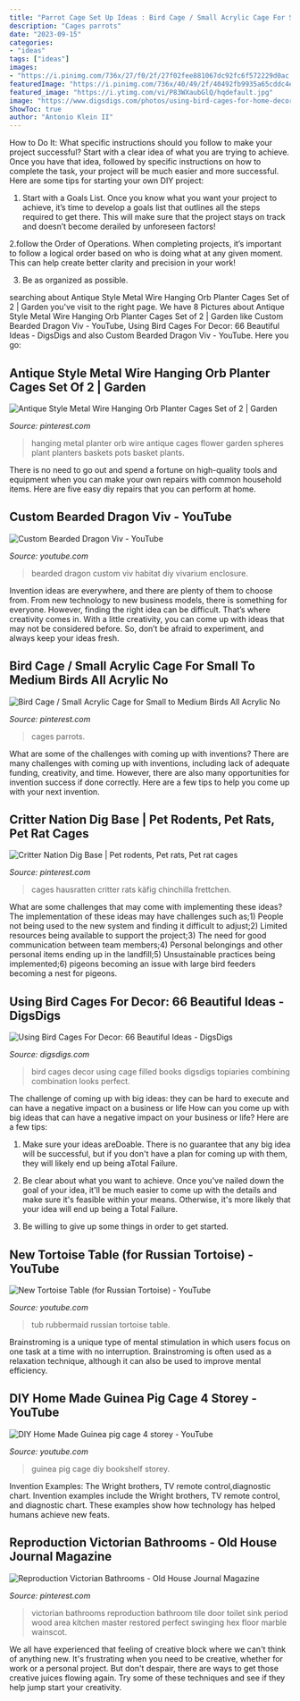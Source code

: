 ```yaml
---
title: "Parrot Cage Set Up Ideas : Bird Cage / Small Acrylic Cage For Small To Medium Birds All Acrylic No"
description: "Cages parrots"
date: "2023-09-15"
categories:
- "ideas"
tags: ["ideas"]
images:
- "https://i.pinimg.com/736x/27/f0/2f/27f02fee881067dc92fc6f572229d0ac.jpg"
featuredImage: "https://i.pinimg.com/736x/40/49/2f/40492fb9935a65cddc4e3bb1d7963a52.jpg"
featured_image: "https://i.ytimg.com/vi/P83WXaubGlQ/hqdefault.jpg"
image: "https://www.digsdigs.com/photos/using-bird-cages-for-home-decor-beautiful-ideas-26.jpg"
ShowToc: true
author: "Antonio Klein II"
---
```



How to Do It: What specific instructions should you follow to make your project successful?
Start with a clear idea of what you are trying to achieve. Once you have that idea, followed by specific instructions on how to complete the task, your project will be much easier and more successful. Here are some tips for starting your own DIY project:
1. Start with a Goals List. Once you know what you want your project to achieve, it’s time to develop a goals list that outlines all the steps required to get there. This will make sure that the project stays on track and doesn’t become derailed by unforeseen factors!

2.follow the Order of Operations. When completing projects, it’s important to follow a logical order based on who is doing what at any given moment. This can help create better clarity and precision in your work!

3. Be as organized as possible.

	

		
searching about Antique Style Metal Wire Hanging Orb Planter Cages Set of 2 | Garden you've visit to the right page. We have 8 Pictures about Antique Style Metal Wire Hanging Orb Planter Cages Set of 2 | Garden like Custom Bearded Dragon Viv - YouTube, Using Bird Cages For Decor: 66 Beautiful Ideas - DigsDigs and also Custom Bearded Dragon Viv - YouTube. Here you go:
		
    
## Antique Style Metal Wire Hanging Orb Planter Cages Set Of 2 | Garden

<img loading=lazy src="https://i.pinimg.com/736x/17/af/a8/17afa817e459ef8d745438a1689ed1d0.jpg" onerror="this.onerror=null;this.src='https://tse3.mm.bing.net/th?id=OIP.ALMjn_hwZM2aPlFlAHthngHaHa&amp;pid=15.1';" alt="Antique Style Metal Wire Hanging Orb Planter Cages Set of 2 | Garden">

_Source: pinterest.com_

>hanging metal planter orb wire antique cages flower garden spheres plant planters baskets pots basket plants. 

	

There is no need to go out and spend a fortune on high-quality tools and equipment when you can make your own repairs with common household items. Here are five easy diy repairs that you can perform at home.

    
## Custom Bearded Dragon Viv - YouTube

<img loading=lazy src="https://i.ytimg.com/vi/P83WXaubGlQ/hqdefault.jpg" onerror="this.onerror=null;this.src='https://tse2.mm.bing.net/th?id=OIP.F138-LB14FlZEUJwnAXJ1gHaFj&amp;pid=15.1';" alt="Custom Bearded Dragon Viv - YouTube">

_Source: youtube.com_

>bearded dragon custom viv habitat diy vivarium enclosure. 

	

Invention ideas are everywhere, and there are plenty of them to choose from. From new technology to new business models, there is something for everyone. However, finding the right idea can be difficult. That’s where creativity comes in. With a little creativity, you can come up with ideas that may not be considered before. So, don’t be afraid to experiment, and always keep your ideas fresh.

    
## Bird Cage / Small Acrylic Cage For Small To Medium Birds All Acrylic No

<img loading=lazy src="https://i.pinimg.com/736x/40/49/2f/40492fb9935a65cddc4e3bb1d7963a52.jpg" onerror="this.onerror=null;this.src='https://tse1.mm.bing.net/th?id=OIP.DZPGG41Gg58ezzZtT0ri7wHaJs&amp;pid=15.1';" alt="Bird Cage / Small Acrylic Cage for Small to Medium Birds All Acrylic No">

_Source: pinterest.com_

>cages parrots. 

	

What are some of the challenges with coming up with inventions?
There are many challenges with coming up with inventions, including lack of adequate funding, creativity, and time. However, there are also many opportunities for invention success if done correctly. Here are a few tips to help you come up with your next invention.

    
## Critter Nation Dig Base | Pet Rodents, Pet Rats, Pet Rat Cages

<img loading=lazy src="https://i.pinimg.com/736x/27/f0/2f/27f02fee881067dc92fc6f572229d0ac.jpg" onerror="this.onerror=null;this.src='https://tse4.mm.bing.net/th?id=OIP.6ZvaPK_oH-H8LyOOBtOqygHaJ4&amp;pid=15.1';" alt="Critter Nation Dig Base | Pet rodents, Pet rats, Pet rat cages">

_Source: pinterest.com_

>cages hausratten critter rats käfig chinchilla frettchen. 

	

What are some challenges that may come with implementing these ideas?
The implementation of these ideas may have challenges such as;1) People not being used to the new system and finding it difficult to adjust;2) Limited resources being available to support the project;3) The need for good communication between team members;4) Personal belongings and other personal items ending up in the landfill;5) Unsustainable practices being implemented;6) pigeons becoming an issue with large bird feeders becoming a nest for pigeons.

    
## Using Bird Cages For Decor: 66 Beautiful Ideas - DigsDigs

<img loading=lazy src="https://www.digsdigs.com/photos/using-bird-cages-for-home-decor-beautiful-ideas-26.jpg" onerror="this.onerror=null;this.src='https://tse2.mm.bing.net/th?id=OIP.S_0fuWaNkrKxAi7PcAMAOgAAAA&amp;pid=15.1';" alt="Using Bird Cages For Decor: 66 Beautiful Ideas - DigsDigs">

_Source: digsdigs.com_

>bird cages decor using cage filled books digsdigs topiaries combining combination looks perfect. 

	

The challenge of coming up with big ideas: they can be hard to execute and can have a negative impact on a business or life
How can you come up with big ideas that can have a negative impact on your business or life? Here are a few tips: 
1. Make sure your ideas areDoable. There is no guarantee that any big idea will be successful, but if you don't have a plan for coming up with them, they will likely end up being aTotal Failure. 

2. Be clear about what you want to achieve. Once you've nailed down the goal of your idea, it'll be much easier to come up with the details and make sure it's feasible within your means. Otherwise, it's more likely that your idea will end up being a Total Failure. 

3. Be willing to give up some things in order to get started.

    
## New Tortoise Table (for Russian Tortoise) - YouTube

<img loading=lazy src="http://i.ytimg.com/vi/foNWVn7fTVA/maxresdefault.jpg" onerror="this.onerror=null;this.src='https://tse3.mm.bing.net/th?id=OIP.ZkxRDswF8yQj2mKX9dd1PQHaEK&amp;pid=15.1';" alt="New Tortoise Table (for Russian Tortoise) - YouTube">

_Source: youtube.com_

>tub rubbermaid russian tortoise table. 

	

Brainstroming is a unique type of mental stimulation in which users focus on one task at a time with no interruption. Brainstroming is often used as a relaxation technique, although it can also be used to improve mental efficiency.

    
## DIY Home Made Guinea Pig Cage 4 Storey - YouTube

<img loading=lazy src="http://i.ytimg.com/vi/O0IgGdVmv6I/maxresdefault.jpg" onerror="this.onerror=null;this.src='https://tse2.mm.bing.net/th?id=OIP.aH6zuQq-PkJEKfAJvGanvwHaEK&amp;pid=15.1';" alt="DIY Home Made Guinea pig cage 4 storey - YouTube">

_Source: youtube.com_

>guinea pig cage diy bookshelf storey. 

	

Invention Examples: The Wright brothers, TV remote control,diagnostic chart.
Invention examples include the Wright brothers, TV remote control, and diagnostic chart. These examples show how technology has helped humans achieve new feats.

    
## Reproduction Victorian Bathrooms - Old House Journal Magazine

<img loading=lazy src="https://i.pinimg.com/originals/71/24/13/712413377d0dd72b3125c12a0ab1bc0c.jpg" onerror="this.onerror=null;this.src='https://tse1.mm.bing.net/th?id=OIP.3ddwkqJpRKJkoVDhOugx0AHaJ6&amp;pid=15.1';" alt="Reproduction Victorian Bathrooms - Old House Journal Magazine">

_Source: pinterest.com_

>victorian bathrooms reproduction bathroom tile door toilet sink period wood area kitchen master restored perfect swinging hex floor marble wainscot. 

	

We all have experienced that feeling of creative block where we can't think of anything new. It's frustrating when you need to be creative, whether for work or a personal project. But don't despair, there are ways to get those creative juices flowing again. Try some of these techniques and see if they help jump start your creativity.


